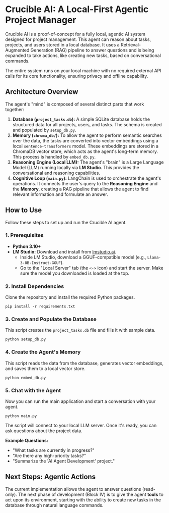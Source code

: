 # Crucible AI: A Local-First Agentic Project Manager

Crucible AI is a proof-of-concept for a fully local, agentic AI system designed for project management. This agent can reason about tasks, projects, and users stored in a local database. It uses a Retrieval-Augmented Generation (RAG) pipeline to answer questions and is being expanded to take actions, like creating new tasks, based on conversational commands.

The entire system runs on your local machine with no required external API calls for its core functionality, ensuring privacy and offline capability.

## Architecture Overview

The agent's "mind" is composed of several distinct parts that work together:

1.  **Database (`project_tasks.db`):** A simple SQLite database holds the structured data for all projects, users, and tasks. The schema is created and populated by `setup_db.py`.
2.  **Memory (`chroma_db/`):** To allow the agent to perform semantic searches over the data, the tasks are converted into vector embeddings using a local `sentence-transformers` model. These embeddings are stored in a ChromaDB vector store, which acts as the agent's long-term memory. This process is handled by `embed_db.py`.
3.  **Reasoning Engine (Local LLM):** The agent's "brain" is a Large Language Model (LLM) running locally via **LM Studio**. This provides the conversational and reasoning capabilities.
4.  **Cognitive Loop (`main.py`):** LangChain is used to orchestrate the agent's operations. It connects the user's query to the **Reasoning Engine** and the **Memory**, creating a RAG pipeline that allows the agent to find relevant information and formulate an answer.

## How to Use

Follow these steps to set up and run the Crucible AI agent.

### 1. Prerequisites

* **Python 3.10+**
* **LM Studio:** Download and install from [lmstudio.ai](https://lmstudio.ai/).
    * Inside LM Studio, download a GGUF-compatible model (e.g., `Llama-3-8B-Instruct-GGUF`).
    * Go to the "Local Server" tab (the `<->` icon) and start the server. Make sure the model you downloaded is loaded at the top.

### 2. Install Dependencies

Clone the repository and install the required Python packages.

```
pip install -r requirements.txt
```

### 3. Create and Populate the Database

This script creates the `project_tasks.db` file and fills it with sample data.

```
python setup_db.py
```

### 4. Create the Agent's Memory

This script reads the data from the database, generates vector embeddings, and saves them to a local vector store.

```
python embed_db.py
```

### 5. Chat with the Agent

Now you can run the main application and start a conversation with your agent.

```
python main.py
```

The script will connect to your local LLM server. Once it's ready, you can ask questions about the project data.

**Example Questions:**

* "What tasks are currently in progress?"
* "Are there any high-priority tasks?"
* "Summarize the 'AI Agent Development' project."

## Next Steps: Agentic Actions

The current implementation allows the agent to answer questions (read-only). The next phase of development (Block IV) is to give the agent **tools** to act upon its environment, starting with the ability to create new tasks in the database through natural language commands.
